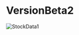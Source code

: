 # VersionBeta2

![StockData1](https://user-images.githubusercontent.com/19757152/67154633-d0fd7600-f2cd-11e9-94d9-8b2d476f82e6.PNG)
